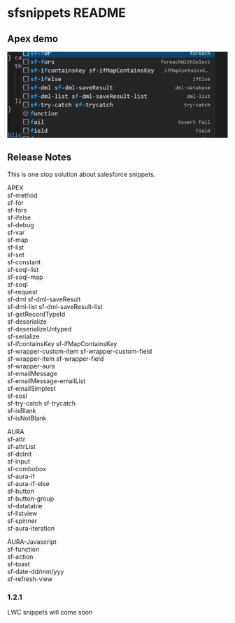 # sfsnippets README

## Apex demo

![apex demo](demos/apex.gif)

## Release Notes

This is one stop solution about salesforce snippets.

<h>APEX</h>
   <br/> sf-method
   <br/> sf-for
   <br/> sf-fors
   <br/> sf-ifelse
   <br/> sf-debug
   <br/> sf-var
   <br/> sf-map
   <br/> sf-list
   <br/> sf-set
   <br/> sf-constant
   <br/> sf-soql-list
   <br/> sf-soql-map
   <br/> sf-soql
   <br/> sf-request
   <br/> sf-dml sf-dml-saveResult
   <br/> sf-dml-list sf-dml-saveResult-list
   <br/> sf-getRecordTypeId
   <br/> sf-deserialize
   <br/> sf-deserializeUntyped
   <br/> sf-serialize
   <br/> sf-ifcontainsKey sf-ifMapContainsKey
   <br/> sf-wrapper-custom-item sf-wrapper-custom-field
   <br/> sf-wrapper-item sf-wrapper-field
   <br/> sf-wrapper-aura
   <br/> sf-emailMessage
   <br/> sf-emailMessage-emailList
   <br/> sf-emailSimplest
   <br/> sf-sosl
   <br/> sf-try-catch sf-trycatch
   <br/> sf-isBlank
   <br/> sf-isNotBlank

<h>AURA</h>
   <br/> sf-attr
   <br/> sf-attrList
   <br/> sf-doInit
   <br/> sf-input
   <br/> sf-combobox
   <br/> sf-aura-if
   <br/> sf-aura-if-else
   <br/> sf-button
   <br/> sf-button-group
   <br/> sf-datatable
   <br/> sf-listview
   <br/> sf-spinner
   <br/> sf-aura-iteration

<h>AURA-Javascript</h>
   <br/> sf-function
   <br/> sf-action
   <br/> sf-toast
   <br/> sf-date-dd/mm/yyy
   <br/> sf-refresh-view


### 1.2.1

LWC snippets will come soon